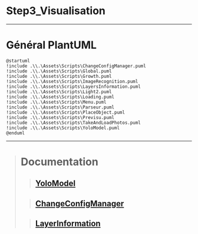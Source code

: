 # Step3_Visualisation

***

 # Général PlantUML

```plantuml
@startuml
!include .\\.\Assets\Scripts\ChangeConfigManager.puml
!include .\\.\Assets\Scripts\Global.puml
!include .\\.\Assets\Scripts\Growth.puml
!include .\\.\Assets\Scripts\ImageRecognition.puml
!include .\\.\Assets\Scripts\LayersInformation.puml
!include .\\.\Assets\Scripts\Light2.puml
!include .\\.\Assets\Scripts\Loading.puml
!include .\\.\Assets\Scripts\Menu.puml
!include .\\.\Assets\Scripts\Parseur.puml
!include .\\.\Assets\Scripts\PlaceObject.puml
!include .\\.\Assets\Scripts\Previsu.puml
!include .\\.\Assets\Scripts\TakeAndLoadPhotos.puml
!include .\\.\Assets\Scripts\YoloModel.puml
@enduml

```

---

> # Documentation
>
>>## [YoloModel](Markdowns/YoloModel.md)
>
>>## [ChangeConfigManager](Markdowns/ChangeConfigManager.md)
>
>>## [LayerInformation](Markdowns/LayerInformation.md)